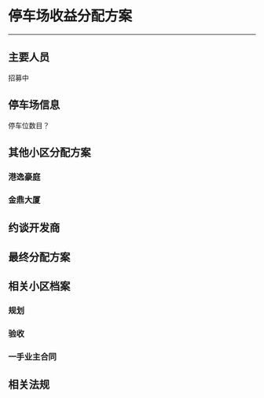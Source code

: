 # 停车场收益分配方案

***

## 主要人员

招募中

## 停车场信息

停车位数目？

## 其他小区分配方案

### 港逸豪庭

### 金鼎大厦



## 约谈开发商


## 最终分配方案


## 相关小区档案

### 规划
### 验收
### 一手业主合同

## 相关法规
